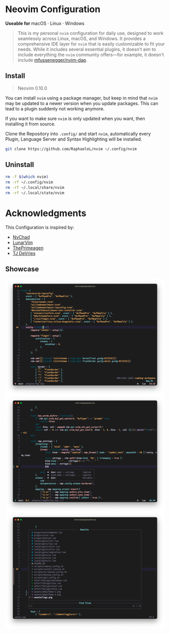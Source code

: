 # Neovim Configuration 

<b>Useable for </b>
macOS · Linux · Windows

> This is my personal `nvim` configuration for daily use, designed to work seamlessly across Linux, macOS, and Windows. It provides a comprehensive IDE layer for `nvim` that is easily customizable to fit your needs. While it includes several essential plugins, it doesn't aim to include everything the `nvim` community offers—for example, it doesn't include [mfussenegger/nvim-dap](https://github.com/mfussenegger/nvim-dap).

## Install

> Neovim 0.10.0

You can install `nvim` using a package manager, but keep in mind that `nvim` may be updated to a newer version when you update packages. This can lead to a plugin suddenly not working anymore.

If you want to make sure `nvim` is only updated when you want, then installing it from source.

Clone the Repository into `.config/` and start `nvim`, automatically every Plugin, Language Server and Syntax Highlighting will be installed.

```bash 
git clone https://github.com/RaphaeleL/nvim ~/.config/nvim
```

## Uninstall 

```bash 
rm -f $(which nvim)
rm -rf ~/.config/nvim
rm -rf ~/.local/share/nvim
rm -rf ~/.local/state/nvim
```

# Acknowledgments

This Configuration is inspired by:

- [NvChad](https://github.com/NvChad)
- [LunarVim](https://github.com/LunarVim)
- [ThePrimeagen](https://github.com/ThePrimeagen)
- [TJ DeVries](https://github.com/tjdevries)

## Showcase

<img src="./assets/Demo-1.png" align="center" alt="Demo1">
<img src="./assets/Demo-2.png" align="center" alt="Demo2">
<img src="./assets/Demo-3.png" align="center" alt="Demo3">
